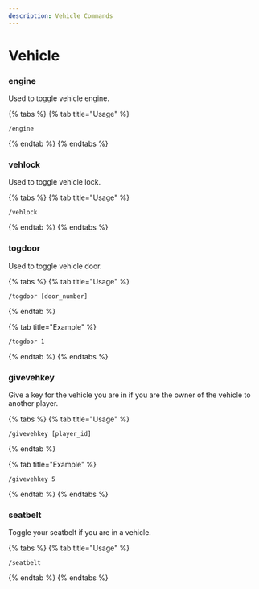 ```yaml
---
description: Vehicle Commands
---
```


# Vehicle

### engine

Used to toggle vehicle engine.

{% tabs %}
{% tab title="Usage" %}
```
/engine
```
{% endtab %}
{% endtabs %}

### vehlock

Used to toggle vehicle lock.

{% tabs %}
{% tab title="Usage" %}
```
/vehlock
```
{% endtab %}
{% endtabs %}

### togdoor

Used to toggle vehicle door.

{% tabs %}
{% tab title="Usage" %}
```
/togdoor [door_number]
```
{% endtab %}

{% tab title="Example" %}
```
/togdoor 1
```
{% endtab %}
{% endtabs %}

### givevehkey

Give a key for the vehicle you are in if you are the owner of the vehicle to another player.

{% tabs %}
{% tab title="Usage" %}
```
/givevehkey [player_id]
```
{% endtab %}

{% tab title="Example" %}
```
/givevehkey 5
```
{% endtab %}
{% endtabs %}

### seatbelt

Toggle your seatbelt if you are in a vehicle.

{% tabs %}
{% tab title="Usage" %}
```
/seatbelt
```
{% endtab %}
{% endtabs %}
